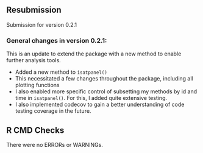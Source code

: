 ## Resubmission

Submission for version 0.2.1

### General changes in version 0.2.1: 

This is an update to extend the package with a new method to enable further analysis tools. 

- Added a new method to `isatpanel()`
- This necessitated a few changes throughout the package, including all plotting functions
- I also enabled more specific control of subsetting my methods by id and time in `isatpanel()`. For this, I added quite extensive testing. 
- I also implemented codecov to gain a better understanding of code testing coverage in the future. 

## R CMD Checks

There were no ERRORs or WARNINGs.
